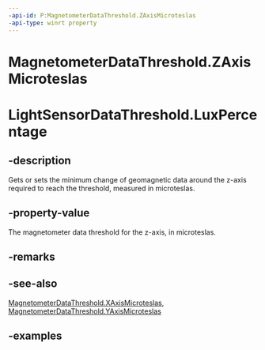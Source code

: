 ```yaml
---
-api-id: P:MagnetometerDataThreshold.ZAxisMicroteslas
-api-type: winrt property
---
```


<!-- Property syntax.
public float ZAxisMicroteslas { get;  set; }
-->

# MagnetometerDataThreshold.ZAxisMicroteslas

# LightSensorDataThreshold.LuxPercentage

## -description

Gets or sets the minimum change of geomagnetic data around the z-axis required to reach the threshold, measured in microteslas.

## -property-value

The magnetometer data threshold for the z-axis, in microteslas.

## -remarks

## -see-also

[MagnetometerDataThreshold.XAxisMicroteslas](magnetometerdatathreshold_xaxismicroteslas.md), [MagnetometerDataThreshold.YAxisMicroteslas](magnetometerdatathreshold_yaxismicroteslas.md)

## -examples
